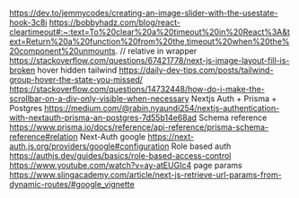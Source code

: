 https://dev.to/jemmycodes/creating-an-image-slider-with-the-usestate-hook-3c8i
https://bobbyhadz.com/blog/react-cleartimeout#:~:text=To%20clear%20a%20timeout%20in%20React%3A&text=Return%20a%20function%20from%20the,timeout%20when%20the%20component%20unmounts.
// relative in wrapper
https://stackoverflow.com/questions/67421778/next-js-image-layout-fill-is-broken
hover hidden tailwind
https://daily-dev-tips.com/posts/tailwind-group-hover-the-state-you-missed/
https://stackoverflow.com/questions/14732448/how-do-i-make-the-scrollbar-on-a-div-only-visible-when-necessary
Nextjs Auth + Prisma + Postgres
https://medium.com/@rabin.nyaundi254/nextjs-authentication-with-nextauth-prisma-an-postgres-7d55b14e68ad
Schema reference
https://www.prisma.io/docs/reference/api-reference/prisma-schema-reference#relation
Next-Auth google
https://next-auth.js.org/providers/google#configuration
Role based auth
https://authjs.dev/guides/basics/role-based-access-control
https://www.youtube.com/watch?v=ay-atEUGIc4
page params
https://www.slingacademy.com/article/next-js-retrieve-url-params-from-dynamic-routes/#google_vignette

